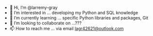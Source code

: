 - 👋 Hi, I’m @larremy-gray
- 👀 I’m interested in ... developing my Python and SQL knowledge
- 🌱 I’m currently learning ... specific Python libraries and packages, Git
- 💞️ I’m looking to collaborate on ...???
- 📫 How to reach me ... via email lagr42621@outlook.com

<!---
larremy-gray/larremy-gray is a ✨ special ✨ repository because its `README.md` (this file) appears on your GitHub profile.
You can click the Preview link to take a look at your changes.
--->
